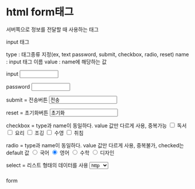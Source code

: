 # html form태그
서버쪽으로 정보를 전달할 때 사용하는 태그

input 태그

type : 태그종류 지정(ex, text password, submit, checkbox, radio, reset)
name : input 태그 이름
value : name에 해당하는 값

input
<input type = "text" name = "name" size = "10">

password
<input type = "password" name = "name" size = "10">

submit = 전송버튼
<input tpye = "submit" value = "전송">

reset = 초기화버튼
<input type = "rest" value = "초기화">

checkbox = type과 name이 동일하다. value 값만 다르게 사용, 중복가능
<input type="checkbox" name = "hobby" value = "read" > 독서
<input type="checkbox" name = "hobby" value = "cook" > 요리
<input type="checkbox" name = "hobby" value = "run" > 조깅
<input type="checkbox" name = "hobby" value = "swim" > 수영
<input type="checkbox" name = "hobby" value = "sleep" > 취침

radio = type과 name이 동일하다. value 값만 다르게 사용, 중복불가, checked는 default 값
<input type = "radio" name = "major" value = "kor"> 국어
<input type = "radio" name = "major" value = "eng" checked = "checked" > 영어
<input type = "radio" name = "major" value = "mat"> 수학
<input type = "radio" name = "major" value = "des"> 디자인

select = 리스트 형태의 데이터를 사용
<select name = "protocol">
	<option value = "http"> http </option>
	<option value = "ftp" selected = "selected > ftp </option>
	<option value = "smtp"> smtp </option>
	<option value = "pop"> pop </option>
</select>

### 
form
<form action = "FormEx" method = "post">
